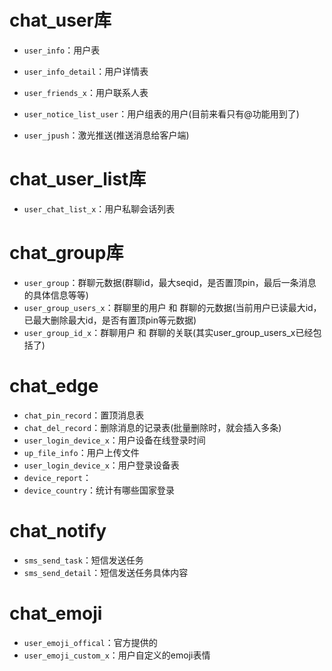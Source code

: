 # chat_user库

- `user_info`：用户表
- `user_info_detail`：用户详情表
- `user_friends_x`：用户联系人表

- `user_notice_list_user`：用户组表的用户(目前来看只有@功能用到了)
- `user_jpush`：激光推送(推送消息给客户端)


# chat_user_list库

- `user_chat_list_x`：用户私聊会话列表


# chat_group库

- `user_group`：群聊元数据(群聊id，最大seqid，是否置顶pin，最后一条消息的具体信息等等)
- `user_group_users_x`：群聊里的用户 和 群聊的元数据(当前用户已读最大id，已最大删除最大id，是否有置顶pin等元数据)
- `user_group_id_x`：群聊用户 和 群聊的关联(其实user_group_users_x已经包括了)


# chat_edge

- `chat_pin_record`：置顶消息表
- `chat_del_record`：删除消息的记录表(批量删除时，就会插入多条)
- `user_login_device_x`：用户设备在线登录时间
- `up_file_info`：用户上传文件
- `user_login_device_x`：用户登录设备表
- `device_report`：
- `device_country`：统计有哪些国家登录


# chat_notify

- `sms_send_task`：短信发送任务
- `sms_send_detail`：短信发送任务具体内容


# chat_emoji

- `user_emoji_offical`：官方提供的
- `user_emoji_custom_x`：用户自定义的emoji表情